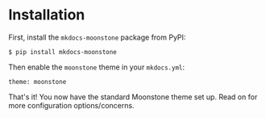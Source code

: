 # Installation

First, install the `mkdocs-moonstone` package from PyPI:

```
$ pip install mkdocs-moonstone
```

Then enable the `moonstone` theme in your `mkdocs.yml`:

```
theme: moonstone
```

That's it! You now have the standard Moonstone theme set up. Read on for more configuration options/concerns.

